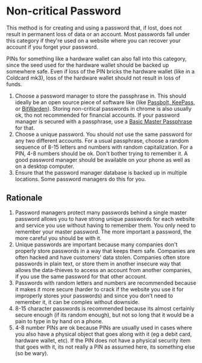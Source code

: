 # Non-critical Password

This method is for creating and using a password that, if lost, does not result in permanent loss of data or an account. Most passwords fall under this category if they're used on a website where you can recover your account if you forget your password. 

PINs for something like a hardware wallet can also fall into this category, since the seed used for the hardware wallet should be backed up somewhere safe. Even if loss of the PIN bricks the hardware wallet (like in a Coldcard mk3), loss of the hardware wallet should not result in loss of funds. 

1. Choose a password manager to store the passphrase in. This should ideally be an open source piece of software like (like [Passbolt, KeePass](https://password-managers.bestreviews.net/best-open-source-password-managers/), or [BitWarden](https://www.cnet.com/news/best-password-managers-for-2020/)). Storing non-critical passwords in chrome is also usually ok, tho not recommended for financial accounts. If your password manager is secured with a passphrase, use a [Basic Master Passphrase](Basic-Master-Passphrase.md) for that.
2. Choose a unique password. You should not use the same password for any two different accounts. For a usual passphrase, choose a random sequence of 8-15 letters and numbers with random capitalization. For a PIN, 4-8 numbers should be ok. Don't bother trying to remember it. A good password manager should be available on your phone as well as on a desktop computer.
3. Ensure that the password manager database is backed up in multiple locations. Some password managers do this for you.

## Rationale

1. Password managers protect many passwords behind a single master password allows you to have strong unique passwords for each website and service you use without having to remember them. You only need to remember your master password. The more important a password, the more careful you should be with it.
2. Unique passwords are important because many companies don't properly store passwords in a way that keeps them safe. Companies are often hacked and have customers' data stolen. Companies often store passwords in plain text, or store them in another insecure way that allows the data-thieves to access an account from another companies, if you use the same password for that other account.
3. Passwords with random letters and numbers are recommended because it makes it more secure (harder to crack if the website you use it for improperly stores your passwords) and since you don't need to remember it, it can be complex without downside.
4. 8-15 character passwords is recommended because its almost certainly secure enough (if its random enough), but not so long that it would be a pain to type in by hand on a phone.
5. 4-8 number PINs are ok because PINs are usually used in cases where you also have a physical object that goes along with it (eg a debit card, hardware wallet, etc). If the PIN does not have a physical security item that goes with it, its not really a PIN as assumed here, its something else (so be wary). 